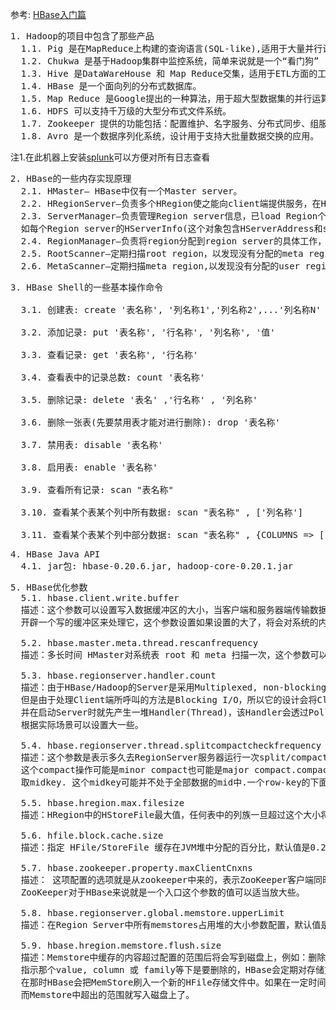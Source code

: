 参考: [HBase入门篇](http://www.uml.org.cn/sjjm/201212141.asp)

<pre>
1. Hadoop的项目中包含了那些产品
  1.1. Pig 是在MapReduce上构建的查询语言(SQL-like),适用于大量并行计算。
  1.2. Chukwa 是基于Hadoop集群中监控系统，简单来说就是一个“看门狗” (WatchDog)
  1.3. Hive 是DataWareHouse 和 Map Reduce交集，适用于ETL方面的工作。
  1.4. HBase 是一个面向列的分布式数据库。
  1.5. Map Reduce 是Google提出的一种算法，用于超大型数据集的并行运算。
  1.6. HDFS 可以支持千万级的大型分布式文件系统。
  1.7. Zookeeper 提供的功能包括：配置维护、名字服务、分布式同步、组服务等，用于分布式系统的可靠协调系统。
  1.8. Avro 是一个数据序列化系统，设计用于支持大批量数据交换的应用。
</pre>
注1.在此机器上安装[splunk](http://www.splunk.com/base/Documentation/latest/Installation/InstallonLinux)可以方便对所有日志查看

<pre>
2. HBase的一些内存实现原理
  2.1. HMaster— HBase中仅有一个Master server。
  2.2. HRegionServer—负责多个HRegion使之能向client端提供服务，在HBase cluster中会存在多个HRegionServer。
  2.3. ServerManager—负责管理Region server信息，已load Region个数，死亡的Region server列表, 
  如每个Region server的HServerInfo(这个对象包含HServerAddress和startCode)
  2.4. RegionManager—负责将region分配到region server的具体工作，还监视root和meta 这2个系统级的region状态。
  2.5. RootScanner—定期扫描root region，以发现没有分配的meta region。
  2.6. MetaScanner—定期扫描meta region,以发现没有分配的user region。
</pre>

<pre>
3. HBase Shell的一些基本操作命令
  
  3.1. 创建表: create '表名称', '列名称1','列名称2',...'列名称N'
  
  3.2. 添加记录: put '表名称', '行名称', '列名称', '值'
  
  3.3. 查看记录: get '表名称', '行名称'
  
  3.4. 查看表中的记录总数: count '表名称'
  
  3.5. 删除记录: delete '表名' ,'行名称' , '列名称'
  
  3.6. 删除一张表(先要禁用表才能对进行删除): drop '表名称'
  
  3.7. 禁用表: disable '表名称'
  
  3.8. 启用表: enable '表名称'
  
  3.9. 查看所有记录: scan "表名称"
  
  3.10. 查看某个表某个列中所有数据: scan "表名称" , ['列名称']
  
  3.11. 查看某个表某个列中部分数据: scan "表名称" , {COLUMNS => ['列名称'], LIMIT => 10, STARTROW => '行名称'}
</pre>

<pre>
4. HBase Java API
  4.1. jar包: hbase-0.20.6.jar, hadoop-core-0.20.1.jar
</pre>

<pre>
5. HBase优化参数
  5.1. hbase.client.write.buffer
  描述：这个参数可以设置写入数据缓冲区的大小，当客户端和服务器端传输数据，服务器为了提高系统运行性能
  开辟一个写的缓冲区来处理它，这个参数设置如果设置的大了，将会对系统的内存有一定的要求，直接影响系统的性能
  
  5.2. hbase.master.meta.thread.rescanfrequency
  描述：多长时间 HMaster对系统表 root 和 meta 扫描一次，这个参数可以设置的长一些，降低系统的能耗。
  
  5.3. hbase.regionserver.handler.count
  描述：由于HBase/Hadoop的Server是采用Multiplexed, non-blocking I/O方式而设计的，所以它可以透过一个Thread来完成处理，
  但是由于处理Client端所呼叫的方法是Blocking I/O，所以它的设计会将Client所传递过来的物件先放置在Queue，
  并在启动Server时就先产生一堆Handler(Thread)，该Handler会透过Polling的方式来取得该物件并执行对应的方法，默认为25，
  根据实际场景可以设置大一些。
  
  5.4. hbase.regionserver.thread.splitcompactcheckfrequency
  描述：这个参数是表示多久去RegionServer服务器运行一次split/compaction的时间间隔，当然split之前会先进行一个compact操作.
  这个compact操作可能是minor compact也可能是major compact.compact后,会从所有的Store下的所有StoreFile文件最大的那个
  取midkey. 这个midkey可能并不处于全部数据的mid中.一个row-key的下面的数据可能会跨不同的HRegion。
  
  5.5. hbase.hregion.max.filesize
  描述：HRegion中的HStoreFile最大值，任何表中的列族一旦超过这个大小将会被切分，而HStroeFile的默认大小是256M。
  
  5.6. hfile.block.cache.size
  描述：指定 HFile/StoreFile 缓存在JVM堆中分配的百分比，默认值是0.2，意思就是20%，而如果你设置成0，就表示对该选项屏蔽。
  
  5.7. hbase.zookeeper.property.maxClientCnxns
  描述： 这项配置的选项就是从zookeeper中来的，表示ZooKeeper客户端同时访问的并发连接数，
  ZooKeeper对于HBase来说就是一个入口这个参数的值可以适当放大些。
  
  5.8. hbase.regionserver.global.memstore.upperLimit
  描述：在Region Server中所有memstores占用堆的大小参数配置，默认值是0.4，表示40%，如果设置为0，就是对选项进行屏蔽。
  
  5.9. hbase.hregion.memstore.flush.size
  描述：Memstore中缓存的内容超过配置的范围后将会写到磁盘上，例如：删除操作是先写入MemStore里做个标记，
  指示那个value, column 或 family等下是要删除的，HBase会定期对存储文件做一个major compaction，
  在那时HBase会把MemStore刷入一个新的HFile存储文件中。如果在一定时间范围内没有做major compaction，
  而Memstore中超出的范围就写入磁盘上了。
</pre>
